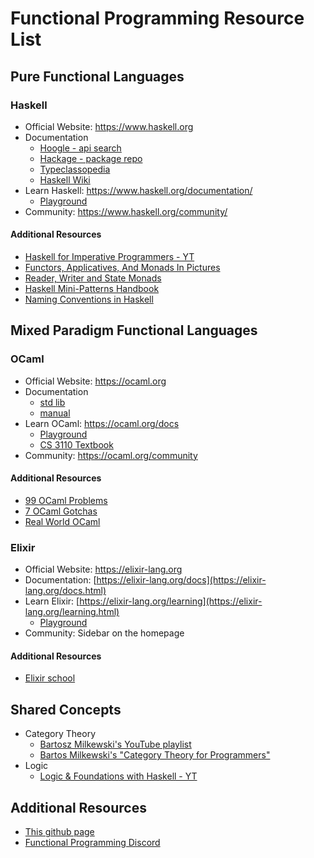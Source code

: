 
# Functional Programming Resource List

## Pure Functional Languages

### Haskell
- Official Website: https://www.haskell.org
- Documentation
	- [Hoogle - api search](https://hoogle.haskell.org)
	- [Hackage - package repo](https://hackage.haskell.org)
	- [Typeclassopedia](https://wiki.haskell.org/Typeclassopedia)
	- [Haskell Wiki](https://wiki.haskell.org/Haskell)
- Learn Haskell: https://www.haskell.org/documentation/
	- [Playground](https://play.haskell.org)
- Community: https://www.haskell.org/community/

#### Additional Resources
- [Haskell for Imperative Programmers - YT](https://www.youtube.com/playlist?list=PLe7Ei6viL6jGp1Rfu0dil1JH1SHk9bgDV)
- [Functors, Applicatives, And Monads In Pictures](https://www.adit.io/posts/2013-04-17-functors,_applicatives,_and_monads_in_pictures.html)
- [Reader, Writer and State Monads](https://www.adit.io/posts/2013-06-10-three-useful-monads.html)
- [Haskell Mini-Patterns Handbook](https://kowainik.github.io/posts/haskell-mini-patterns)
- [Naming Conventions in Haskell](https://kowainik.github.io/posts/naming-conventions)


## Mixed Paradigm Functional Languages

### OCaml
- Official Website: https://ocaml.org
- Documentation
	- [std lib](https://ocaml.org/manual/5.2/api/index.html)
	- [manual](https://ocaml.org/manual/5.2/index.html)
- Learn OCaml: https://ocaml.org/docs
	- [Playground](https://ocaml.org/play)
	- [CS 3110 Textbook](https://cs3110.github.io/textbook/cover.html)
- Community: https://ocaml.org/community

#### Additional Resources
- [99 OCaml Problems](https://ocaml.org/exercises)
- [7 OCaml Gotchas](https://dev.to/chshersh/7-ocaml-gotchas-207e)
- [Real World OCaml](https://dev.realworldocaml.org/)

### Elixir
- Official Website: https://elixir-lang.org
- Documentation: [https://elixir-lang.org/docs](https://elixir-lang.org/docs.html)
- Learn Elixir: [https://elixir-lang.org/learning](https://elixir-lang.org/learning.html)
	- [Playground](https://playground.functional-rewire.com)
- Community: Sidebar on the homepage

#### Additional Resources
- [Elixir school](https://elixirschool.com/en)

## Shared Concepts
- Category Theory
	* [Bartosz Milkewski's YouTube playlist](https://youtube.com/playlist?list=PLbgaMIhjbmEnaH_LTkxLI7FMa2HsnawM_&si=eTD42ZJk1Kpf7cgr)
	* [Bartos Milkewski's "Category Theory for Programmers"](https://bartoszmilewski.com/2014/10/28/category-theory-for-programmers-the-preface/)
- Logic
	- [Logic & Foundations with Haskell - YT](https://www.youtube.com/playlist?list=PLd8NbPjkXPliojM8YMN3z3o9--zXwti8Z)

## Additional Resources
- [This github page](https://github.com/cherryroots/fp-resources)
- [Functional Programming Discord](https://discord.com/invite/kENVVQ5)
